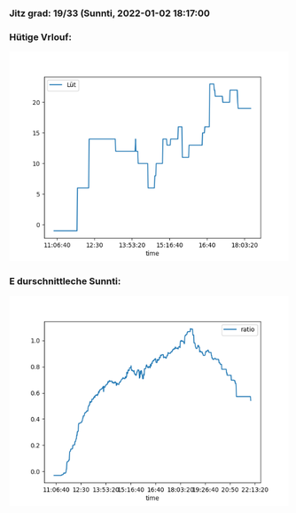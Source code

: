 ### Jitz grad: 19/33 (Sunnti, 2022-01-02 18:17:00

### Hütige Vrlouf:
![Graph](Today.png)

### E durschnittleche Sunnti:
![Graph](Sunnti.png)